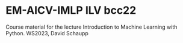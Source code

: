 # EM-AICV-IMLP ILV bcc22

Course material for the lecture Introduction to Machine Learning with Python. 
WS2023, David Schaupp
